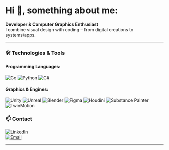 # Hi 🙂, something about me:

**Developer & Computer Graphics Enthusiast**  
I combine visual design with coding – from digital creations to systems/apps.  

---  

### 🛠️ **Technologies & Tools**  




#### **Programming Languages:**  
![Go](https://skillicons.dev/icons?i=go) ![Python](https://skillicons.dev/icons?i=python) ![C#](https://skillicons.dev/icons?i=cs)
#### **Graphics & Engines:**  
![Unity](https://skillicons.dev/icons?i=unity) ![Unreal](https://skillicons.dev/icons?i=unreal) ![Blender](https://skillicons.dev/icons?i=blender) ![Figma](https://skillicons.dev/icons?i=figma)
![Houdini](https://custom-icon-badges.demolab.com/badge/-Houdini-000000?logo=houdini&logoColor=white) ![Substance Painter](https://custom-icon-badges.demolab.com/badge/-Substance%20Painter-FF7C4C?logo=substancepainter&logoColor=white)
![TwinMotion](https://img.shields.io/badge/-TwinMotion-B5007D?logo=https://raw.githubusercontent.com/[yourusername]/[repo]/[branch]/twinmotion-logo.png&logoColor=white)





### 📫 **Contact**  
[![LinkedIn](https://skillicons.dev/icons?i=linkedin)](https://www.linkedin.com/in/maciej-karczmarz-b5b444237/)  
[![Email](https://skillicons.dev/icons?i=gmail)](mailto:maciekkar1305@gmail.com)

---
